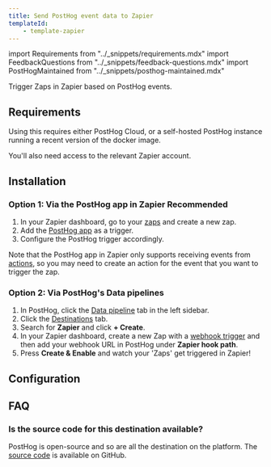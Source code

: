 ```yaml
---
title: Send PostHog event data to Zapier
templateId:
    - template-zapier
---
```


import Requirements from "../_snippets/requirements.mdx"
import FeedbackQuestions from "../_snippets/feedback-questions.mdx"
import PostHogMaintained from "../_snippets/posthog-maintained.mdx"

Trigger Zaps in Zapier based on PostHog events.

## Requirements

Using this requires either PostHog Cloud, or a self-hosted PostHog instance running a recent version of the docker image.

You'll also need access to the relevant Zapier account.

## Installation

### Option 1: Via the PostHog app in Zapier  <span class="bg-gray-accent-light dark:bg-gray-accent-dark text-gray font-semibold align-middle text-sm p-1 rounded">Recommended</span>

1. In your Zapier dashboard, go to your [zaps](https://zapier.com/app/assets/zaps) and create a new zap.
2. Add the [PostHog app](https://zapier.com/apps/posthog/integrations/webhook) as a trigger.
3. Configure the PostHog trigger accordingly.

Note that the PostHog app in Zapier only supports receiving events from [actions](/docs/data/actions), so you may need to create an action for the event that you want to trigger the zap.

### Option 2: Via PostHog's Data pipelines

1. In PostHog, click the [Data pipeline](https://us.posthog.com/pipeline/overview) tab in the left sidebar.
2. Click the [Destinations](https://us.posthog.com/pipeline/destinations) tab.
3. Search for **Zapier** and click **+ Create**.
4. In your Zapier dashboard, create a new Zap with a [webhook trigger](https://zapier.com/apps/webhook/integrations) and then add your webhook URL in PostHog under **Zapier hook path**.
5. Press **Create & Enable** and watch your 'Zaps' get triggered in Zapier!

<HideOnCDPIndex>

## Configuration

<TemplateParameters />

## FAQ

### Is the source code for this destination available?

PostHog is open-source and so are all the destination on the platform. The [source code](https://github.com/PostHog/posthog/blob/master/posthog/cdp/templates/zapier/template_zapier.py) is available on GitHub.

<PostHogMaintained />

<FeedbackQuestions />

</HideOnCDPIndex>